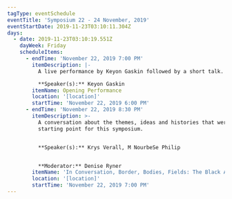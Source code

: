 ```yaml
---
tagType: eventSchedule
eventTitle: 'Symposium 22 - 24 November, 2019'
eventStartDate: 2019-11-23T03:10:11.304Z
days:
  - date: 2019-11-23T03:10:19.551Z
    dayWeek: Friday
    scheduleItems:
      - endTime: 'November 22, 2019 7:00 PM'
        itemDescription: |-
          A live performance by Keyon Gaskin followed by a short talk.

          **Speaker(s):** Keyon Gaskin
        itemName: Opening Performance
        location: '[location]'
        startTime: 'November 22, 2019 6:00 PM'
      - endTime: 'November 22, 2019 8:30 PM'
        itemDescription: >-
          A conversation about the themes, ideas and histories that were the
          starting point for this symposium.


          **Speaker(s):** Krys Verall, M NourbeSe Philip


          **Moderator:** Denise Ryner
        itemName: 'In Conversation, Border, Bodies, Fields: The Black Aesthetic Revisited'
        location: '[location]'
        startTime: 'November 22, 2019 7:00 PM'
---
```


